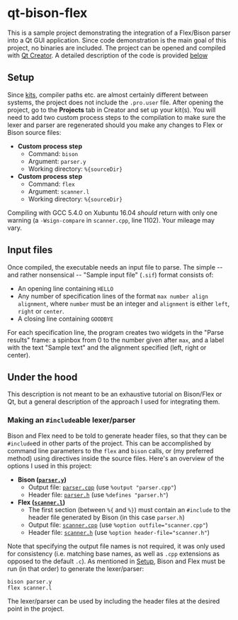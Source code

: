 # qt-bison-flex

This is a sample project demonstrating the integration of a Flex/Bison parser into a Qt GUI application. Since code demonstration is the main goal of this project, no binaries are included. The project can be opened and compiled with [Qt Creator][creator]. A detailed description of the code is provided [below](#under-the-hood)

## Setup

Since [kits][kits], compiler paths etc. are almost certainly different between systems, the project does not include the `.pro.user` file. After opening the project, go to the **Projects** tab in Creator and set up your kit(s). You will need to add two custom process steps to the compilation to make sure the lexer and parser are regenerated should you make any changes to Flex or Bison source files:

 * **Custom process step**
   * Command: `bison`
   * Argument: `parser.y`
   * Working directory: `%{sourceDir}`
 * **Custom process step**
   * Command: `flex`
   * Argument: `scanner.l`
   * Working directory: `%{sourceDir}`

Compiling with GCC 5.4.0 on Xubuntu 16.04 _should_ return with only one warning (a `-Wsign-compare` in `scanner.cpp`, line 1102). Your mileage may vary.

## Input files

Once compiled, the executable needs an input file to parse. The simple -- and rather nonsensical -- "Sample input file" (`.sif`) format consists of:

 * An opening line containing `HELLO`
 * Any number of specification lines of the format `max number align alignment`, where `number` must be an integer and `alignment` is either `left`, `right` or `center`.
 * A closing line containing `GOODBYE`
 
For each specification line, the program creates two widgets in the "Parse results" frame: a spinbox from 0 to the number given after `max`, and a label with the text "Sample text" and the alignment specified (left, right or center).

## Under the hood

This description is not meant to be an exhaustive tutorial on Bison/Flex or Qt, but a general description of the approach I used for integrating them.

### Making an `#include`able lexer/parser

Bison and Flex need to be told to generate header files, so that they can be `#include`ed in other parts of the project. This can be accomplished by command line parameters to the `flex` and `bison` calls, or (my preferred method) using directives inside the source files. Here's an overview of the options I used in this project:

- **Bison ([`parser.y`](parser.y))**
  - Output file: [`parser.cpp`](parser.cpp) (use `%output "parser.cpp"`)
  - Header file: [`parser.h`](parser.h) (use `%defines "parser.h"`)
- **Flex ([`scanner.l`](scanner.l))**
  - The first section (between `%{` and `%}`) must contain an `#include` to the header file generated by Bison (in this case `parser.h`)
  - Output file: [`scanner.cpp`](scanner.cpp) (use `%option outfile="scanner.cpp"`)
  - Header file: [`scanner.h`](scanner.h) (use `%option header-file="scanner.h"`)

Note that specifying the output file names is not required, it was only used for consistency (i.e. matching base names, as well as `.cpp` extensions as opposed to the default `.c`). As mentioned in [Setup](#setup), Bison and Flex must be run (in that order) to generate the lexer/parser:

```
bison parser.y
flex scanner.l
```

The lexer/parser can be used by including the header files at the desired point in the project.



[creator]: http://doc.qt.io/qtcreator/index.html
[kits]: http://doc.qt.io/qtcreator/creator-targets.html

